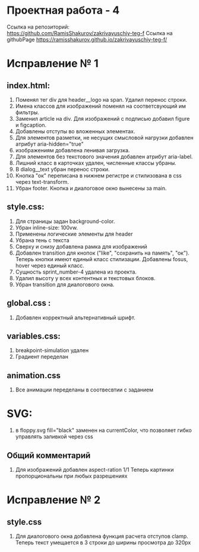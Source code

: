# Проектная работа - 4
Ссылка на репозиторий: https://github.com/RamisShakurov/zakrivayuschiy-teg-f
Ссылка на githubPage https://ramisshakurov.github.io/zakrivayuschiy-teg-f/

# Исправление № 1

## index.html:
1. Поменял тег div для header__logo на span. Удалил перенос строки.
2. Имена классов для изображений поменял на соответсвующий им фильтры.
3. Заменил article на div. Для изображений с подписью добавил figure и figcaption.
4. Добавлены отступы во вложенных элементах.
5. Для элементов разметки, не несущих смысловой нагрузки добавлен атрибут aria-hidden="true"
6. изображениям добавлена ленивая загрузка.
7. Для элементов без текстового значения добавлен атрибут aria-label.
8. Лишний класс в карточках удален, численные классы убраны.
9. В dialog__text убран перенос строки.
10. Кнопка "ок" переписана в нижнем регистре и стилизована в css через text-transform. 
11. Убран footer. Кнопка и диалоговое окно вынесены за main. 
## style.css:
1. Для страницы задан background-color.
2. Убран inline-size: 100vw.
3. Применены логические элементы для header
4. Убрана тень с текста
5. Сверху и снизу добавлена рамка для изображений
6. Добавлен transition для кнопок ("like", "сохранить на память", "ок"). Теперь кнопки имеют единый класс стилизации. Добавлены fosus, hover через единый класс.
7. Сущность sprint_number-4 удалена из проекта.
8. Удалил высоту у всех контентных и текстовых блоков.
9. Убран transition для диалогового окна.

## global.css :
1. Добавлен корректный альтернативный шрифт.

## variables.css:
1. breakpoint-simulation удален
2. Градиент переделан

## animation.css 
1. Все анимации переделаны в соотвесвтии с заданием
# SVG:
1. в floppy.svg fill="black" заменен на currentColor, что позволяет гибко управлять заливкой через css
## Общий комментарий
1. Для изображений добавлен aspect-ration 1/1 Теперь картинки пропорциональны при любых разрешениях

# Исправление № 2
## style.css
1. Для диалогового окна добавлена функция расчета отступов clamp. Теперь текст умещается в 3 строки до ширины просмотра до 320px 
